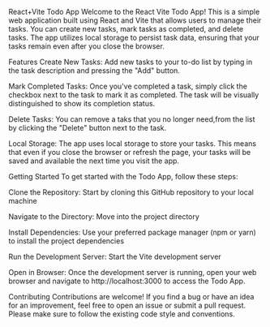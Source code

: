React+Vite Todo App
Welcome to the React Vite Todo App! This is a simple web application built using React and Vite that allows users to manage their tasks. You can create new tasks, mark tasks as completed, and delete tasks. The app utilizes local storage to persist task data, ensuring that your tasks remain even after you close the browser.

Features
Create New Tasks:
Add new tasks to your to-do list by typing in the task description and pressing the "Add" button.

Mark Completed Tasks:
Once you've completed a task, simply click the checkbox next to the task to mark it as completed. The task will be visually distinguished to show its completion status.

Delete Tasks:
You can remove a taks that you no longer need,from the list by clicking the "Delete" button next to the task.

Local Storage:
The app uses local storage to store your tasks. This means that even if you close the browser or refresh the page, your tasks will be saved and available the next time you visit the app.

Getting Started
To get started with the Todo App, follow these steps:

Clone the Repository:
Start by cloning this GitHub repository to your local machine

Navigate to the Directory:
Move into the project directory

Install Dependencies:
Use your preferred package manager (npm or yarn) to install the project dependencies

Run the Development Server:
Start the Vite development server

Open in Browser:
Once the development server is running, open your web browser and navigate to http://localhost:3000 to access the Todo App.

Contributing
Contributions are welcome! If you find a bug or have an idea for an improvement, feel free to open an issue or submit a pull request. Please make sure to follow the existing code style and conventions.

